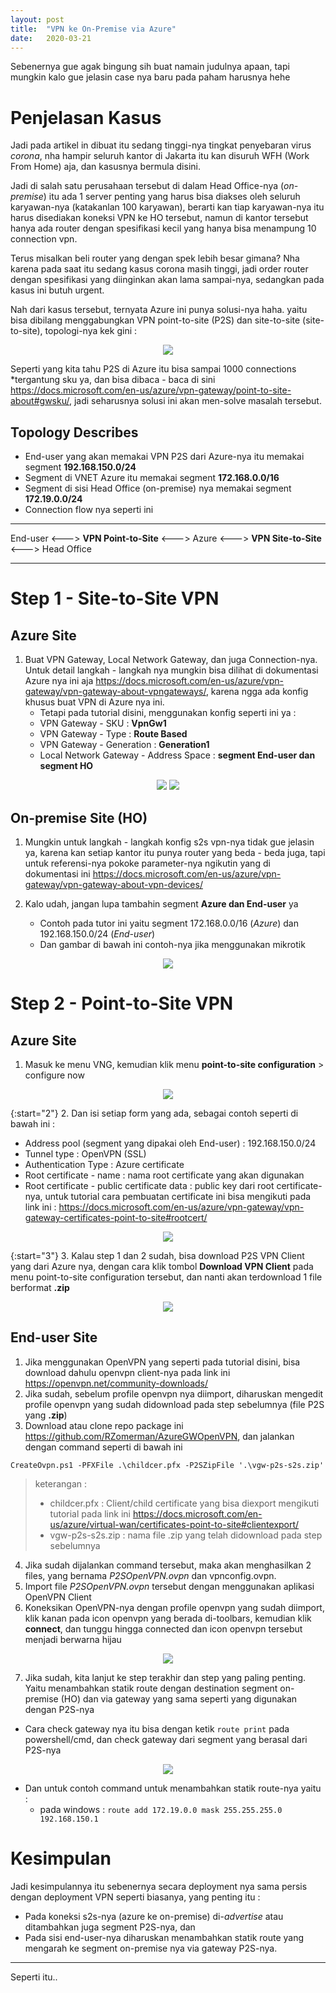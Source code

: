 ```yaml
---
layout: post
title:  "VPN ke On-Premise via Azure"
date:   2020-03-21
---
```

Sebenernya gue agak bingung sih buat namain judulnya apaan, tapi mungkin kalo gue jelasin case nya baru pada paham harusnya hehe

Penjelasan Kasus
===
Jadi pada artikel in dibuat itu sedang tinggi-nya tingkat penyebaran virus _corona_, nha hampir seluruh kantor di Jakarta itu kan disuruh WFH (Work From Home) aja, dan kasusnya bermula disini.

Jadi di salah satu perusahaan tersebut di dalam Head Office-nya (_on-premise_) itu ada 1 server penting yang harus bisa diakses oleh seluruh karyawan-nya (katakanlan 100 karyawan), berarti kan tiap karyawan-nya itu harus disediakan koneksi VPN ke HO tersebut, namun di kantor tersebut hanya ada router dengan spesifikasi kecil yang hanya bisa menampung 10 connection vpn. 

Terus misalkan beli router yang dengan spek lebih besar gimana? Nha karena pada saat itu sedang kasus corona masih tinggi, jadi order router dengan spesifikasi yang diinginkan akan lama sampai-nya, sedangkan pada kasus ini butuh urgent.

Nah dari kasus tersebut, ternyata Azure ini punya solusi-nya haha. yaitu bisa dibilang menggabungkan VPN point-to-site (P2S) dan site-to-site (site-to-site), topologi-nya kek gini :

<p align="center">
  <img src="https://raw.githubusercontent.com/fauzanooor/blog_post/master/img/2020-03-21-VPN-ke-On-premise-via-Azure/topologi.png">
</p>

Seperti yang kita tahu P2S di Azure itu bisa sampai 1000 connections *tergantung sku ya, dan bisa dibaca - baca di sini <https://docs.microsoft.com/en-us/azure/vpn-gateway/point-to-site-about#gwsku/>, jadi seharusnya solusi ini akan men-solve masalah tersebut.

## Topology Describes
- End-user yang akan memakai VPN P2S dari Azure-nya itu memakai segment **192.168.150.0/24**
- Segment di VNET Azure itu memakai segment **172.168.0.0/16**
- Segment di sisi Head Office (on-premise) nya memakai segment **172.19.0.0/24**
- Connection flow nya seperti ini 

---
End-user <---> **VPN Point-to-Site** <---> Azure <---> **VPN Site-to-Site** <---> Head Office

---

Step 1 - Site-to-Site VPN
===

## Azure Site
1. Buat VPN Gateway, Local Network Gateway, dan juga Connection-nya. Untuk detail langkah - langkah nya mungkin bisa dilihat di dokumentasi Azure nya ini aja <https://docs.microsoft.com/en-us/azure/vpn-gateway/vpn-gateway-about-vpngateways/>, karena ngga ada konfig khusus buat VPN di Azure nya ini.
    - Tetapi pada tutorial disini, menggunakan konfig seperti ini ya :
    - VPN Gateway - SKU : **VpnGw1**
    - VPN Gateway - Type : **Route Based**
    - VPN Gateway - Generation : **Generation1**
    - Local Network Gateway - Address Space : **segment End-user dan segment HO** 

<p align="center">
  <img src="https://raw.githubusercontent.com/fauzanooor/blog_post/master/img/2020-03-21-VPN-ke-On-premise-via-Azure/vgw.png">
  <img src="https://raw.githubusercontent.com/fauzanooor/blog_post/master/img/2020-03-21-VPN-ke-On-premise-via-Azure/lng.png">
</p>

## On-premise Site (HO)
1. Mungkin untuk langkah - langkah konfig s2s vpn-nya tidak gue jelasin ya, karena kan setiap kantor itu punya router yang beda - beda juga, tapi untuk referensi-nya pokoke parameter-nya ngikutin yang di dokumentasi ini <https://docs.microsoft.com/en-us/azure/vpn-gateway/vpn-gateway-about-vpn-devices/>

2. Kalo udah, jangan lupa tambahin segment **Azure dan End-user** ya
   - Contoh pada tutor ini yaitu segment 172.168.0.0/16 (*Azure*) dan 192.168.150.0/24 (*End-user*)
   - Dan gambar di bawah ini contoh-nya jika menggunakan mikrotik

<p align="center">
  <img src="https://raw.githubusercontent.com/fauzanooor/blog_post/master/img/2020-03-21-VPN-ke-On-premise-via-Azure/ipsec-mikrotik.png">
</p>


Step 2 - Point-to-Site VPN
===
## Azure Site
1. Masuk ke menu VNG, kemudian klik menu **point-to-site configuration** > configure now

<p align="center">
  <img src="https://raw.githubusercontent.com/fauzanooor/blog_post/master/img/2020-03-21-VPN-ke-On-premise-via-Azure/p2s-configure.png">
</p>

{:start="2"}
2. Dan isi setiap form yang ada, sebagai contoh seperti di bawah ini :
   - Address pool (segment yang dipakai oleh End-user) : 192.168.150.0/24
   - Tunnel type : OpenVPN (SSL)
   - Authentication Type : Azure certificate
   - Root certificate - name : nama root certificate yang akan digunakan
   - Root certificate - public certificate data : public key dari root certificate-nya, untuk tutorial cara pembuatan certificate ini bisa mengikuti pada link ini : <https://docs.microsoft.com/en-us/azure/vpn-gateway/vpn-gateway-certificates-point-to-site#rootcert/>

<p align="center">
  <img src="https://raw.githubusercontent.com/fauzanooor/blog_post/master/img/2020-03-21-VPN-ke-On-premise-via-Azure/p2s-configured.png">
</p>

{:start="3"}
3. Kalau step 1 dan 2 sudah, bisa download P2S VPN Client yang dari Azure nya, dengan cara klik tombol **Download VPN Client** pada menu point-to-site configuration tersebut, dan nanti akan terdownload 1 file berformat **.zip**

<p align="center">
  <img src="https://raw.githubusercontent.com/fauzanooor/blog_post/master/img/2020-03-21-VPN-ke-On-premise-via-Azure/p2s-vpn-client.png">
</p>


## End-user Site
1. Jika menggunakan OpenVPN yang seperti pada tutorial disini, bisa download dahulu openvpn client-nya pada link ini <https://openvpn.net/community-downloads/>
2. Jika sudah, sebelum profile openvpn nya diimport, diharuskan mengedit profile openvpn yang sudah didownload pada step sebelumnya (file P2S yang **.zip**)
3. Download atau clone repo package ini https://github.com/RZomerman/AzureGWOpenVPN, dan jalankan dengan command seperti di bawah ini

```CreateOvpn.ps1 -PFXFile .\childcer.pfx -P2SZipFile '.\vgw-p2s-s2s.zip'```

> keterangan : 
> - childcer.pfx : Client/child certificate yang bisa diexport mengikuti tutorial pada link ini <https://docs.microsoft.com/en-us/azure/virtual-wan/certificates-point-to-site#clientexport/>
> - vgw-p2s-s2s.zip : nama file .zip yang telah didownload pada step sebelumnya

4. Jika sudah dijalankan command tersebut, maka akan menghasilkan 2 files, yang bernama *P2SOpenVPN.ovpn* dan vpnconfig.ovpn.
5. Import file *P2SOpenVPN.ovpn* tersebut dengan menggunakan aplikasi OpenVPN Client
6. Koneksikan OpenVPN-nya dengan profile openvpn yang sudah diimport, klik kanan pada icon openvpn yang berada di-toolbars, kemudian klik **connect**, dan tunggu hingga connected dan icon openvpn tersebut menjadi berwarna hijau

<p align="center">
  <img src="https://raw.githubusercontent.com/fauzanooor/blog_post/master/img/2020-03-21-VPN-ke-On-premise-via-Azure/openvpn-connection.png">
</p>

7. Jika sudah, kita lanjut ke step terakhir dan step yang paling penting. Yaitu menambahkan statik route dengan destination segment on-premise (HO) dan via gateway yang sama seperti yang digunakan dengan P2S-nya

- Cara check gateway nya itu bisa dengan ketik `route print` pada powershell/cmd, dan check gateway dari segment yang berasal dari P2S-nya 

<p align="center">
  <img src="https://raw.githubusercontent.com/fauzanooor/blog_post/master/img/2020-03-21-VPN-ke-On-premise-via-Azure/p2s-route-table.png">
</p>

- Dan untuk contoh command untuk menambahkan statik route-nya yaitu :
  - pada windows : ``route add 172.19.0.0 mask 255.255.255.0 192.168.150.1``


Kesimpulan
===
Jadi kesimpulannya itu sebenernya secara deployment nya sama persis dengan deployment VPN seperti biasanya, yang penting itu :
- Pada koneksi s2s-nya (azure ke on-premise) di-*advertise* atau ditambahkan juga segment P2S-nya, dan 
- Pada sisi end-user-nya diharuskan menambahkan statik route yang mengarah ke segment on-premise nya via gateway P2S-nya.


---

Seperti itu..
